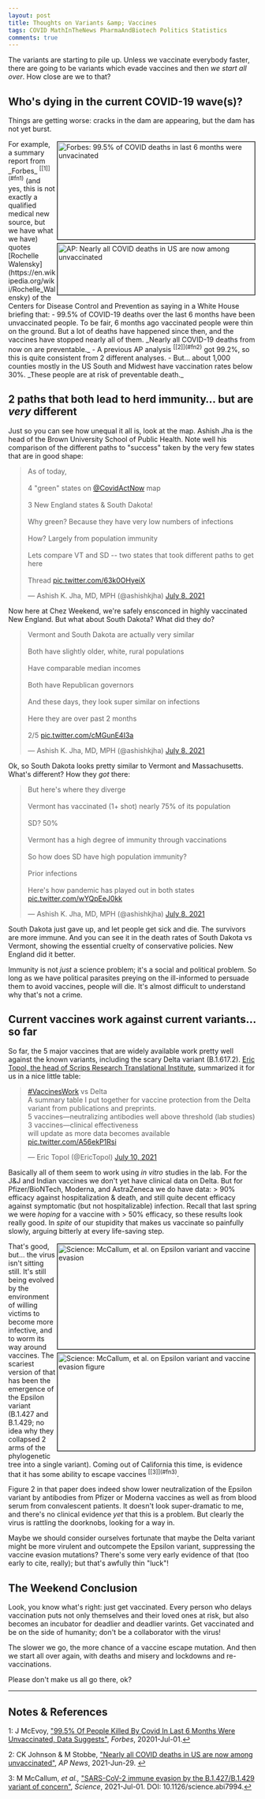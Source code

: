 ```yaml
---
layout: post
title: Thoughts on Variants &amp; Vaccines
tags: COVID MathInTheNews PharmaAndBiotech Politics Statistics
comments: true
---
```


The variants are starting to pile up.  Unless we vaccinate everybody faster, there are
going to be variants which evade vaccines and then _we start all over_.  How close are we
to that?  


## Who's dying in the current COVID-19 wave(s)?  

Things are getting worse: cracks in the dam are appearing, but the dam has not yet burst.  

<img src="{{ site.baseurl }}/images/2021-07-12-thoughts-on-variants-forbes.jpg" width="400" height="198" alt="Forbes: 99.5% of COVID deaths in last 6 months were unvacinated" title="Forbes: 99.5% of COVID deaths in last 6 months were unvacinated" style="float: right; margin: 3px 3px 3px 3px; border: 1px solid #000000;"/>
<img src="{{ site.baseurl }}/images/2021-07-12-thoughts-on-variants-ap.jpg" width="400" height="104" alt="AP: Nearly all COVID deaths in US are now among unvaccinated" title="AP: Nearly all COVID deaths in US are now among unvaccinated" style="float: right; margin: 3px 3px 3px 3px; border: 1px solid #000000;"/>
For example, a summary report from _Forbes_ <sup id="fn1a">[[1]](#fn1)</sup> (and yes,
this is not exactly a qualified medical new source, but we have what we have) quotes
[Rochelle Walensky](https://en.wikipedia.org/wiki/Rochelle_Walensky) of the Centers for
Disease Control and Prevention as saying in a White House briefing that:
- 99.5% of COVID-19 deaths over the last 6 months have been unvaccinated people.  To be
  fair, 6 months ago vaccinated people were thin on the ground.  But a lot of deaths have
  happened since then, and the vaccines have stopped nearly all of them.  _Nearly all
  COVID-19 deaths from now on are preventable._  
- A previous AP analysis <sup id="fn2a">[[2]](#fn2)</sup> got 99.2%, so this is quite
  consistent from 2 different analyses.  
- But&hellip; about 1,000 counties mostly in the US South and Midwest have vaccination
  rates below 30%.  _These people are at risk of preventable death._  


## 2 paths that both lead to herd immunity&hellip; but are _very_ different  

Just so you can see how unequal it all is, look at the map.  Ashish Jha is the head of the
Brown University School of Public Health.  Note well his comparison of the different paths
to "success" taken by the very few states that are in good shape:  

<blockquote class="twitter-tweet">
  <p lang="en" dir="ltr">
    As of today,<br><br>
    4 &quot;green&quot; states on <a href="https://twitter.com/CovidActNow?ref_src=twsrc%5Etfw">@CovidActNow</a> map<br><br>
    3 New England states &amp; South Dakota!<br><br>
    Why green? Because they have very low numbers of infections<br><br>
    How? Largely from population immunity<br><br>
    Lets compare VT and SD -- two states that took different paths to get here<br><br>
    Thread <a href="https://t.co/63k0OHyeiX">pic.twitter.com/63k0OHyeiX</a>
  </p>&mdash; Ashish K. Jha, MD, MPH (@ashishkjha) <a href="https://twitter.com/ashishkjha/status/1413181040680701963?ref_src=twsrc%5Etfw">July 8, 2021</a>
</blockquote>
<script async src="https://platform.twitter.com/widgets.js"></script>

Now here at Chez Weekend, we're safely ensconced in highly vaccinated New England.  But
what about South Dakota?  What did they do?  

<blockquote class="twitter-tweet" data-conversation="none">
  <p lang="en" dir="ltr">
    Vermont and South Dakota are actually very similar<br><br>
    Both have slightly older, white, rural populations<br><br>
    Have comparable median incomes<br><br>
    Both have Republican governors<br><br>
    And these days, they look super similar on infections<br><br>
    Here they are over past 2 months<br><br>2/5 <a href="https://t.co/cMGunE4I3a">pic.twitter.com/cMGunE4I3a</a>
  </p>&mdash; Ashish K. Jha, MD, MPH (@ashishkjha) <a href="https://twitter.com/ashishkjha/status/1413181043700555784?ref_src=twsrc%5Etfw">July 8, 2021</a>
</blockquote>
<script async src="https://platform.twitter.com/widgets.js"></script>

Ok, so South Dakota looks pretty similar to Vermont and Massachusetts.  What's different?
How they _got_ there:  

<blockquote class="twitter-tweet" data-conversation="none">
  <p lang="en" dir="ltr">
    But here&#39;s where they diverge<br><br>
    Vermont has vaccinated (1+ shot) nearly 75% of its population <br><br>
    SD? 50%<br><br>
    Vermont has a high degree of immunity through vaccinations<br><br>
    So how does SD have high population immunity?<br><br>
    Prior infections<br><br>
    Here&#39;s how pandemic has played out in both states <a href="https://t.co/wYQpEeJ0kk">pic.twitter.com/wYQpEeJ0kk</a>
  </p>&mdash; Ashish K. Jha, MD, MPH (@ashishkjha) <a href="https://twitter.com/ashishkjha/status/1413181047366426627?ref_src=twsrc%5Etfw">July 8, 2021</a>
</blockquote>
<script async src="https://platform.twitter.com/widgets.js"></script>

South Dakota just gave up, and let people get sick and die.  The survivors are more
immune.  And you can see it in the death rates of South Dakota vs Vermont, showing the
essential cruelty of conservative policies.  New England did it better.  

Immunity is not _just_ a science problem; it's a social and political problem.  So long as
we have political parasites preying on the ill-informed to persuade them to avoid
vaccines, people will die.  It's almost difficult to understand why that's not a crime.  


## Current vaccines work against current variants&hellip; so far  

So far, the 5 major vaccines that are widely available work pretty well against the known
variants, including the scary Delta variant (B.1.617.2).  [Eric Topol, the head of Scrips
Research Translational Institute](https://drerictopol.com/meet-eric-topol/), summarized it
for us in a nice little table:  

<blockquote class="twitter-tweet">
  <p lang="en" dir="ltr">
    <a href="https://twitter.com/hashtag/VaccinesWork?src=hash&amp;ref_src=twsrc%5Etfw">#VaccinesWork</a> vs Delta<br>
    A summary table I put together for vaccine protection from the Delta variant from publications and preprints.<br>
    5 vaccines—neutralizing antibodies well above threshold (lab studies) <br>
    3 vaccines—clinical effectiveness<br>
    will update as more data becomes available <a href="https://t.co/A56ekP1Rsi">pic.twitter.com/A56ekP1Rsi</a>
  </p>&mdash; Eric Topol (@EricTopol) <a href="https://twitter.com/EricTopol/status/1413968623815647235?ref_src=twsrc%5Etfw">July 10, 2021</a>
</blockquote>
<script async src="https://platform.twitter.com/widgets.js"></script>

Basically all of them seem to work using _in vitro_ studies in the lab.  For the J&amp;J and
Indian vaccines we don't yet have clinical data on Delta.  But for Pfizer/BioNTech,
Moderna, and AstraZeneca we do have data: &gt; 90% efficacy against hospitalization &amp;
death, and still quite decent efficacy against symptomatic (but not hospitalizable)
infection.  Recall that last spring we were _hoping_ for a vaccine with &gt; 50% efficacy,
so these results look really good.  In _spite_ of our stupidity that makes us vaccinate so
painfully slowly, arguing bitterly at every life-saving step.  

<img src="{{ site.baseurl }}/images/2021-07-12-thoughts-on-variants-epsilon-science.jpg" width="400" height="213" alt="Science: McCallum, et al. on Epsilon variant and vaccine evasion" title="Science: McCallum, et al. on Epsilon variant and vaccine evasion" style="float: right; margin: 3px 3px 3px 3px; border: 1px solid #000000;"/>
<img src="{{ site.baseurl }}/images/2021-07-12-thoughts-on-variants-epsilon-science-fig.jpg" width="400" height="198" alt="Science: McCallum, et al. on Epsilon variant and vaccine evasion figure" title="Science: McCallum, et al. on Epsilon variant and vaccine evasion figure" style="float: right; margin: 3px 3px 3px 3px; border: 1px solid #000000;"/>
That's good, but&hellip; the virus isn't sitting still.  It's still being evolved by the
environment of willing victims to become more infective, and to worm its way around
vaccines.  The scariest version of that has been the emergence of the Epsilon variant
(B.1.427 and B.1.429; no idea why they collapsed 2 arms of the phylogenetic tree into a
single variant).  Coming out of California this time, is evidence that it has some ability
to escape vaccines <sup id="fn3a">[[3]](#fn3)</sup>.  

Figure 2 in that paper does indeed show lower neutralization of the Epsilon variant by
antibodies from Pfizer or Moderna vaccines as well as from blood serum from convalescent
patients.  It doesn't look super-dramatic to me, and there's no clinical evidence _yet_
that this is a problem.  But clearly the virus is rattling the doorknobs, looking for a
way in.  

Maybe we should consider ourselves fortunate that maybe the Delta variant might be more
virulent and outcompete the Epsilon variant, suppressing the vaccine evasion mutations?
There's some very early evidence of that (too early to cite, really); but that's awfully
thin "luck"!  


## The Weekend Conclusion  

Look, you know what's right: just get vaccinated.  Every person who delays vaccination
puts not only themselves and their loved ones at risk, but also becomes an incubator for
deadlier and deadlier varints.  Get vaccinated and be on the side of humanity; don't be a
collaborator with the virus!  

The slower we go, the more chance of a vaccine escape mutation.  And then we start all
over again, with deaths and misery and lockdowns and re-vaccinations.  

Please don't make us all go there, ok?  

---

## Notes &amp; References  

<!--
<sup id="fn1a">[[1]](#fn1)</sup>
<a id="fn1">1</a>: [↩](#fn1a)  
-->

<a id="fn1">1</a>: J McEvoy, ["99.5% Of People Killed By Covid In Last 6 Months Were Unvaccinated, Data Suggests"](https://www.forbes.com/sites/jemimamcevoy/2021/07/01/995-of-people-killed-by-covid-in-last-6-months-were-unvaccinated-data-suggests/?sh=13e7d7ed493d), _Forbes_, 20201-Jul-01.[↩](#fn1a)  

<a id="fn2">2</a>: CK Johnson &amp; M Stobbe, ["Nearly all COVID deaths in US are now among unvaccinated"](https://apnews.com/article/coronavirus-pandemic-health-941fcf43d9731c76c16e7354f5d5e187), _AP News_, 2021-Jun-29. [↩](#fn2a)  

<a id="fn3">3</a>: M McCallum, _et al.,_ ["SARS-CoV-2 immune evasion by the B.1.427/B.1.429 variant of concern"](https://science.sciencemag.org/content/early/2021/06/30/science.abi7994), _Science_, 2021-Jul-01.  DOI: 10.1126/science.abi7994.[↩](#fn3a)  
